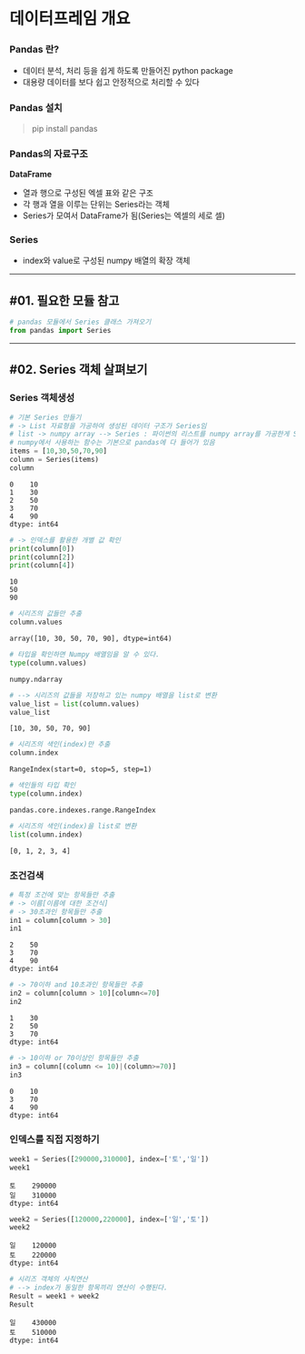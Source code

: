 # 데이터프레임 개요

### Pandas 란?

- 데이터 분석, 처리 등을 쉽게 하도록 만들어진 python package
- 대용량 데이터를 보다 쉽고 안정적으로 처리할 수 있다

### Pandas 설치

> pip install pandas

### Pandas의 자료구조
**DataFrame**

- 열과 행으로 구성된 엑셀 표와 같은 구조
- 각 행과 열을 이루는 단위는 Series라는 객체
- Series가 모여서 DataFrame가 됨(Series는 엑셀의 세로 셀)

### Series
- index와 value로 구성된 numpy 배열의 확장 객체

-------------------------
## #01. 필요한 모듈 참고


```python
# pandas 모듈에서 Series 클래스 가져오기
from pandas import Series
```

---------------------------
## #02. Series 객체 살펴보기

### **Series 객체생성**


```python
# 기본 Series 만들기
# -> List 자료형을 가공하여 생성된 데이터 구조가 Series임
# list -> numpy array --> Series : 파이썬의 리스트를 numpy array를 가공한게 Series 임 : 참고로 파이썬의 리스트는 원래 배열이라고 생각 하면 됨
# numpy에서 사용하는 함수는 기본으로 pandas에 다 들어가 있음
items = [10,30,50,70,90]
column = Series(items)
column
```




    0    10
    1    30
    2    50
    3    70
    4    90
    dtype: int64




```python
# -> 인덱스를 활용한 개별 값 확인
print(column[0])
print(column[2])
print(column[4])
```

    10
    50
    90
    


```python
# 시리즈의 값들만 추출
column.values
```




    array([10, 30, 50, 70, 90], dtype=int64)




```python
# 타입을 확인하면 Numpy 배열임을 알 수 있다.
type(column.values)
```




    numpy.ndarray




```python
# --> 시리즈의 값들을 저장하고 있는 numpy 배열을 list로 변환
value_list = list(column.values)
value_list
```




    [10, 30, 50, 70, 90]




```python
# 시리즈의 색인(index)만 추출
column.index
```




    RangeIndex(start=0, stop=5, step=1)




```python
# 색인들의 타입 확인
type(column.index)
```




    pandas.core.indexes.range.RangeIndex




```python
# 시리즈의 색인(index)을 list로 변환
list(column.index)
```




    [0, 1, 2, 3, 4]



### **조건검색**


```python
# 특정 조건에 맞는 항목들만 추출
# -> 이름[이름에 대한 조건식]
# -> 30초과인 항목들만 추출
in1 = column[column > 30]
in1
```




    2    50
    3    70
    4    90
    dtype: int64




```python
# -> 70이하 and 10초과인 항목들만 추출
in2 = column[column > 10][column<=70]
in2
```




    1    30
    2    50
    3    70
    dtype: int64




```python
# -> 10이하 or 70이상인 항목들만 추출
in3 = column[(column <= 10)|(column>=70)]
in3
```




    0    10
    3    70
    4    90
    dtype: int64



### **인덱스를 직접 지정하기**


```python
week1 = Series([290000,310000], index=['토','일'])
week1
```




    토    290000
    일    310000
    dtype: int64




```python
week2 = Series([120000,220000], index=['일','토'])
week2
```




    일    120000
    토    220000
    dtype: int64




```python
# 시리즈 객체의 사칙연산
# --> index가 동일한 항목끼리 연산이 수행된다.
Result = week1 + week2
Result
```




    일    430000
    토    510000
    dtype: int64




```python

```
